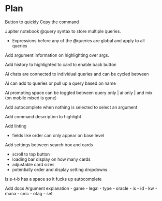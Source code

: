 # Plan

Button to quickly Copy the command

Jupiter notebook @query syntax to store multiple queries.
 - Expressions before any of the @queries are global and apply to all queries

Add argument information on highlighting over args.

Add history to highlighted to card to enable back button

Ai chats are connected to individual queries and can be cycled between

Ai can add to queries or pull up a query based on name

Ai prompting space can be toggled between query only | ai only | and mix (on mobile mixed is gone)

Add autocomplete when nothing is selected to select an argument

Add command description to highlight

Add linting
 - fields like order can only appear on base level

Add settings between search box and cards
 - scroll to top button
 - loading bar display on how many cards
 - adjustable card sizes
 - potentially order and display setting dropdowns


is:e-t-b has a space so it fucks up autocomplete

Add docs
  Argument explanation
    - game
    - legal
    - type
    - oracle
    - is
    - id
    - kw
    - mana
    - cmc
    - otag
    - set
